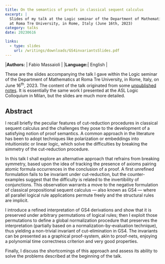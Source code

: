 ```yaml
---
title: On the semantics of proofs in classical sequent calculus
excerpt: |
  Slides of my talk at the Logic seminar of the Department of Mathematics
  at Roma Tre University, in Rome, Italy (June 16th, 2023)
category: talks
date: 20230616

links:
  - type: slides
    url: /writings/downloads/GS4invariantsSlides.pdf
---
```


|**Authors:** | Fabio Massaioli |
|**Language:**| English         |

These are the slides accompanying the talk I gave within the Logic seminar of the Department
of Mathematics at Roma Tre University, in Rome, Italy, on June 16<sup>th</sup>, 2023. The
content of the talk originated from some [unpublished notes](GS4invariants). It is essentially
the same work I presented at the ASL Logic Colloquium in Milan, but the slides are much more
detailed.

## Abstract

I recall briefly the peculiar features of cut-reduction procedures in classical
sequent calculus and the challenges they pose to the development of a satisfying
notion of proof semantics. A common approach in the literature has been to adopt
techniques like polarization or embeddings into intuitionistic or linear logic,
which solve the difficulties by breaking the simmetry of the cut-reduction
procedure.

In this talk I shall explore an alternative approach that refrains from breaking
symmetry, based upon the idea of tracking the presence of axioms pairing atomic
formula occurrences in the conclusion of a proof. A first unrefined formulation
fails to be invariant under cut-reduction, but the counter-examples suggest
that the difficulty is related to the invertibility of conjunctions. This
observation warrants a move to the negative formulation of classical
propositional sequent calculus — also known as GS4 — where all parallel logical
rule applications permute freely and the structural rules are implicit.

I introduce a refined interpretation of GS4 derivations and show that it is
preserved under arbitrary permutations of logical rules; then I exploit those
permutations to define a global normalization procedure that preserves the
interpretation (partially based on a normalization-by-evaluation technique),
thus yielding a non-trivial invariant of cut-elimination in GS4. The invariants
can be presented as a graphical proof-system, akin to proof-nets, enjoying a
polynomial time correctness criterion and very good properties.

Finally, I discuss the shortcomings of this approach and assess its ability to
solve the problems described at the beginning of the talk.
